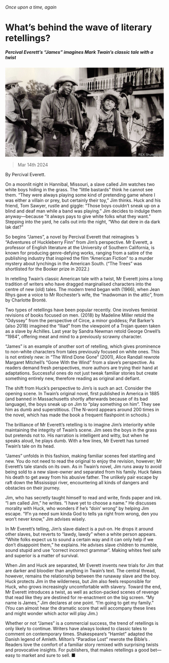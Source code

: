 ###### Once upon a time, again

# What’s behind the wave of literary retellings? 

##### Percival Everett’s “James” imagines Mark Twain’s classic tale with a twist 

![image](images/20240316_CUP504.jpg) 

> Mar 14th 2024 

 By Percival Everett. 

On a moonlit night in Hannibal, Missouri, a slave called Jim watches two white boys hiding in the grass. The “little bastards” think he cannot see them. “They were always playing some kind of pretending game where I was either a villain or prey, but certainly their toy,” Jim thinks. Huck and his friend, Tom Sawyer, rustle and giggle: “Those boys couldn’t sneak up on a blind and deaf man while a band was playing.” Jim decides to indulge them anyway—because “it always pays to give white folks what they want.” Stepping into the yard, he calls out into the night, “Who dat dere in da dark lak dat?”

So begins “James”, a novel by Percival Everett that reimagines ’s “Adventures of Huckleberry Finn” from Jim’s perspective. Mr Everett, a professor of English literature at the University of Southern California, is known for producing genre-defying works, ranging from a satire of the publishing industry that inspired the film “American Fiction” to a murder mystery about lynchings in the American South. (“The Trees” was shortlisted for the Booker prize in 2022.) 

In retelling Twain’s classic American tale with a twist, Mr Everett joins a long tradition of writers who have dragged marginalised characters into the centre of new (old) tales. The modern trend began with  (1966), when Jean Rhys gave a voice to Mr Rochester’s wife, the “madwoman in the attic”, from  by Charlotte Brontë.

Two types of retellings have been popular recently. One involves feminist revisions of books focused on men.  (2018) by Madeline Miller retold the “Odyssey” from the perspective of Circe, a minor goddess; Pat Barker’s  (also 2018) imagined the “Iliad” from the viewpoint of a Trojan queen taken as a slave by Achilles. Last year  by Sandra Newman retold George Orwell’s “1984”, offering meat and mind to a previously scrawny character. 

“James” is an example of another sort of retelling, which gives prominence to non-white characters from tales previously focused on white ones. This is not entirely new: in “The Wind Done Gone” (2001), Alice Randall rewrote Margaret Mitchell’s “Gone With the Wind” from a slave’s perspective. As readers demand fresh perspectives, more authors are trying their hand at adaptations. Successful ones do not just tweak familiar stories but create something entirely new, therefore reading as original and defiant. 

The shift from Huck’s perspective to Jim’s is such an act. Consider the opening scene. In Twain’s original novel, first published in America in 1885 (and banned in Massachusetts shortly afterwards because of its bad language), the boys sneak up on Jim to “play something on him”. They see him as dumb and superstitious. (The N-word appears around 200 times in the novel, which has made the book a frequent flashpoint in schools.) 

The brilliance of Mr Everett’s retelling is to imagine Jim’s interiority while maintaining the integrity of Twain’s scene. Jim sees the boys in the grass but pretends not to. His narration is intelligent and witty, but when he speaks aloud, he plays dumb. With a few lines, Mr Everett has turned Twain’s tale on its head. 

“James” unfolds in this fashion, making familiar scenes feel startling and new. You do not need to read the original to enjoy the revision, however; Mr Everett’s tale stands on its own. As in Twain’s novel, Jim runs away to avoid being sold to a new slave-owner and separated from his family. Huck fakes his death to get away from his abusive father. The unlikely pair escape by raft down the Mississippi river, encountering all kinds of dangers and obstacles on their journey. 

Jim, who has secretly taught himself to read and write, finds paper and ink. “I am called Jim,” he writes. “I have yet to choose a name.” He discusses morality with Huck, who wonders if he’s “doin’ wrong” by helping Jim escape. “If’n ya need sum kinda God to tells ya right from wrong, den you won’t never know,” Jim advises wisely. 

In Mr Everett’s telling, Jim’s slave dialect is a put-on. He drops it around other slaves, but reverts to “lawdy, lawdy” when a white person appears. “White folks expect us to sound a certain way and it can only help if we don’t disappoint them,” he explains. He advises slave children to mumble, sound stupid and use “correct incorrect grammar”. Making whites feel safe and superior is a matter of survival. 

When Jim and Huck are separated, Mr Everett invents new trials for Jim that are darker and bloodier than anything in Twain’s text. The central thread, however, remains the relationship between the runaway slave and the boy. Huck protects Jim in the wilderness, but Jim also feels responsible for Huck, who grows increasingly uncomfortable with slavery. Toward the end, Mr Everett introduces a twist, as well as action-packed scenes of revenge that read like they are destined for re-enactment on the big screen. “My name is James,” Jim declares at one point. “I’m going to get my family.” (You can almost hear the dramatic score that will accompany these lines and might wonder which actor will play Jim.) 

Whether or not “James” is a commercial success, the trend of retellings is only likely to continue. Writers have always looked to classic tales to comment on contemporary times. Shakespeare’s “Hamlet” adapted the Danish legend of Amleth. Milton’s “Paradise Lost” rewrote the Bible’s . Readers love the comfort of a familiar story remixed with surprising twists and provocative insights. For publishers, that makes retellings a good bet—easy to market and sure to sell. ■


